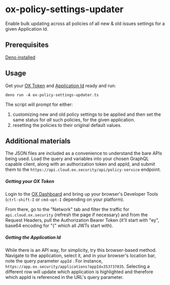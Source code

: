 # ox-policy-settings-updater

Enable bulk updating across all policies of all new &amp; old issues settings
for a given Application Id.

## Prerequisites

[Deno installed](https://docs.deno.com/runtime/getting_started/installation/)

## Usage

Get your [OX Token](#getting-your-ox-token) and
[Application Id](#getting-the-application-id) ready and run:

`deno run -A ox-policy-settings-updater.ts`

The script will prompt for either:

1. customizing new and old policy settings to be applied and then set the same
   status for _all_ such policies, for the given application.
2. resetting the policies to their original default values.

## Additional materials

The JSON files are included as a convenience to understand the bare APIs being
used. Load the query and variables into your chosen GraphQL capable client,
along with an authorization token and appId, and submit them to the
`https://api.cloud.ox.security/api/policy-service` endpoint.

##### Getting your OX Token

Login to the [OX Dashboard](https://app.ox.security) and bring up your browser's
Developer Tools (`ctrl-shift-I` or `cmd-opt-I` depending on your platform).

From there, go to the "Network" tab and filter the traffic for
`api.cloud.ox.security` (refresh the page if necessary) and from the Request
Headers, pull the Authorization Bearer Token (it'll start with "ey", base64
encoding for "{" which all JWTs start with).

##### Getting the Application Id

While there is an API way, for simplicity, try this browser-based method.
Navigate to the application, select it, and in your browser's location bar, note
the query parameter `appId` . For instance,
`https://app.ox.security/applications?appId=353737035`. Selecting a different
row will update which application is highlighted and therefore which appId is
referenced in the URL's query parameter.
